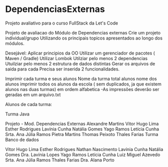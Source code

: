 # DependenciasExternas
Projeto avaliativo para o curso FullStack da Let's Code

Projeto de avaliacao do Módulo de Dependencias externas
Crie um projeto individual/grupo Utilizando os principais topicos apresentados ao longo dos módulos.

Desejável:
Aplicar principios da OO
Utilizar um gerenciador de pacotes ( Maven / Gradle)
Utilizar Lombok
Utilziar pelo menos 2 dependencias
Utuilziar pelo menos 2 estrutura de dados distintas
Gerar os arquivos de saida para cada
Precisa ser inserida 2 funcionalidades.

Imprimir cada turma e seus alunos
Nome da turma
total alunos
nome dos alunos
imprimir todos os alunos da escola ( sem duplicados, ja que existem alunos nas duas turmas) em ordem alfabetica
-As impressões deverão ser geradas em um arquivo.txt

Alunos de cada turma:

Turma Java

Projeto - Mod. Dependencias Externas
Alexandre Martins
Vitor Hugo Lima
Esther Rodrigues
Lavínia Cunha
Natália Gomes
Yago Ramos
Letícia Cunha
Srta. Ana Júlia Ramos
Pietra Martins
Thomas Peixoto
Thales Farias
Turma Banco de dados

Vitor Hugo Lima
Esther Rodrigues
Nathan Nascimento
Lavínia Cunha
Natália Gomes
Dra. Lavínia Lopes
Yago Ramos
Letícia Cunha
Luiz Miguel Azevedo
Srta. Ana Júlia Ramos
Thales Farias
Dra. Alana Porto
